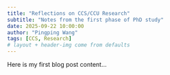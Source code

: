 ```yaml
---
title: "Reflections on CCS/CCU Research"
subtitle: "Notes from the first phase of PhD study"
date: 2025-09-22 10:00:00
author: "Pingping Wang"
tags: [CCS, Research]
# layout + header-img come from defaults
---
```

Here is my first blog post content…